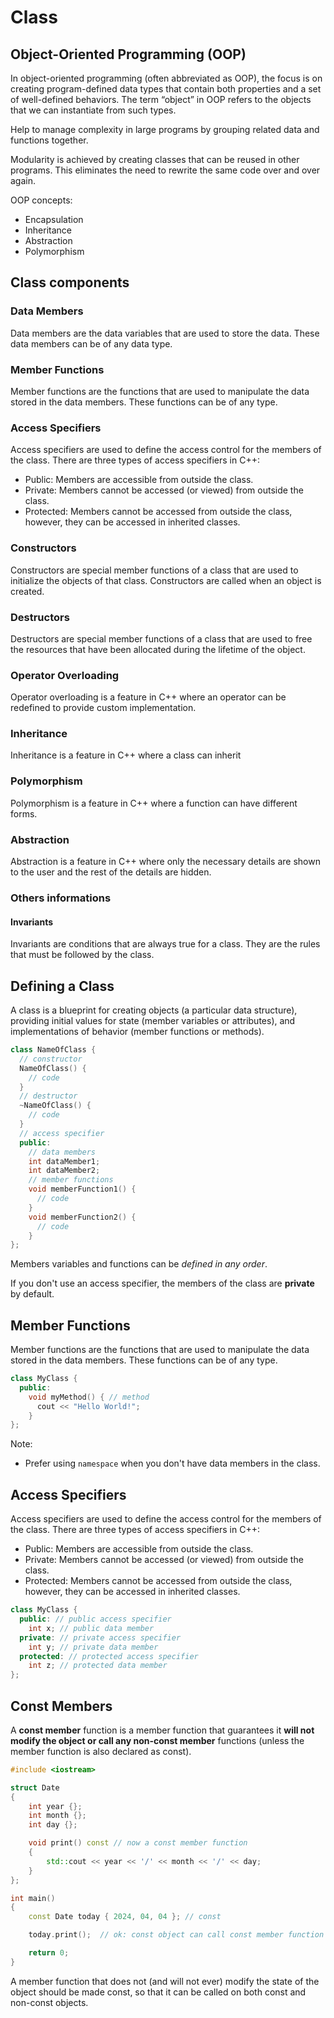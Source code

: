 # Class

## Object-Oriented Programming (OOP)

In object-oriented programming (often abbreviated as OOP), the focus is on creating program-defined data types that contain both properties and a set of well-defined behaviors. The term “object” in OOP refers to the objects that we can instantiate from such types.

Help to manage complexity in large programs by grouping related data and functions together.

Modularity is achieved by creating classes that can be reused in other programs. This eliminates the need to rewrite the same code over and over again.

OOP concepts:
  - Encapsulation 
  - Inheritance 
  - Abstraction 
  - Polymorphism 

## Class components

### Data Members

Data members are the data variables that are used to store the data. These data members can be of any data type.

### Member Functions

Member functions are the functions that are used to manipulate the data stored in the data members. These functions can be of any type.

### Access Specifiers

Access specifiers are used to define the access control for the members of the class. There are three types of access specifiers in C++:
  - Public: Members are accessible from outside the class.
  - Private: Members cannot be accessed (or viewed) from outside the class.
  - Protected: Members cannot be accessed from outside the class, however, they can be accessed in inherited classes.

### Constructors

Constructors are special member functions of a class that are used to initialize the objects of that class. Constructors are called when an object is created.

### Destructors

Destructors are special member functions of a class that are used to free the resources that have been allocated during the lifetime of the object.

### Operator Overloading

Operator overloading is a feature in C++ where an operator can be redefined to provide custom implementation.

### Inheritance

Inheritance is a feature in C++ where a class can inherit

### Polymorphism

Polymorphism is a feature in C++ where a function can have different forms.

### Abstraction

Abstraction is a feature in C++ where only the necessary details are shown to the user and the rest of the details are hidden.

### Others informations

#### Invariants

Invariants are conditions that are always true for a class. They are the rules that must be followed by the class.

## Defining a Class

A class is a blueprint for creating objects (a particular data structure), providing initial values for state (member variables or attributes), and implementations of behavior (member functions or methods).
  
```cpp
class NameOfClass {
  // constructor
  NameOfClass() {
    // code
  }
  // destructor
  ~NameOfClass() {
    // code
  }
  // access specifier
  public:
    // data members
    int dataMember1;
    int dataMember2;
    // member functions
    void memberFunction1() {
      // code
    }
    void memberFunction2() {
      // code
    }
};
```

Members variables and functions can be *defined in any order*.

If you don't use an access specifier, the members of the class are **private** by default.

## Member Functions

Member functions are the functions that are used to manipulate the data stored in the data members. These functions can be of any type.

```cpp
class MyClass {
  public:
    void myMethod() { // method
      cout << "Hello World!";
    }
};
```

Note:
- Prefer using `namespace` when you don't have data members in the class.

## Access Specifiers

Access specifiers are used to define the access control for the members of the class. There are three types of access specifiers in C++:
  - Public: Members are accessible from outside the class.
  - Private: Members cannot be accessed (or viewed) from outside the class.
  - Protected: Members cannot be accessed from outside the class, however, they can be accessed in inherited classes.

```cpp
class MyClass {
  public: // public access specifier
    int x; // public data member
  private: // private access specifier
    int y; // private data member
  protected: // protected access specifier
    int z; // protected data member
};
```

## Const Members

A **const member** function is a member function that guarantees it **will not modify the object or call any non-const member** functions (unless the member function is also declared as const).

```cpp
#include <iostream>

struct Date
{
    int year {};
    int month {};
    int day {};

    void print() const // now a const member function
    {
        std::cout << year << '/' << month << '/' << day;
    }
};

int main()
{
    const Date today { 2024, 04, 04 }; // const

    today.print();  // ok: const object can call const member function

    return 0;
}
```

A member function that does not (and will not ever) modify the state of the object should be made const, so that it can be called on both const and non-const objects.